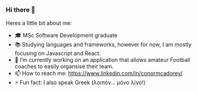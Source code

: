 ### Hi there 👋

Heres a little bit about me:

- 🎓 MSc Software Development graduate 
- 📚 Studying languages and frameworks, however for now, I am mostly focusing on Javascript and React. 
- 📱 I’m currently working on an application that allows amateur Football coaches to easily organsise their team. 
- 📫 How to reach me: https://www.linkedin.com/in/conormcadorey/
- ⚡ Fun fact: I also speak Greek (λοιπόν... μόνο λίγο!)

